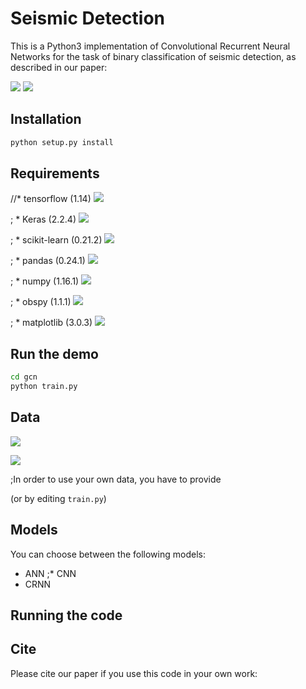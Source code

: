 # Seismic Detection

This is a Python3 implementation of Convolutional Recurrent Neural Networks for the task of binary classification of seismic detection, as described in our paper:

![](https://img.shields.io/badge/license-GPL--3.0-blue)
![](https://img.shields.io/badge/Python-3.7-green)
## Installation

```bash
python setup.py install
```

## Requirements
//* tensorflow (1.14)
[![](https://img.shields.io/badge/tensorflow-1.14-green)](https://www.tensorflow.org/)

; * Keras (2.2.4)
[![](https://img.shields.io/badge/Keras-1.14-green)](https://keras.io/)

; * scikit-learn (0.21.2)
[![](https://img.shields.io/badge/scikit--learn-1.14-green)](https://scikit-learn.org/stable/index.html)

; * pandas (0.24.1)
[![](https://img.shields.io/badge/pandas-0.24.1-green)](https://pandas.pydata.org/pandas-docs/stable/index.html)

; * numpy (1.16.1)
[![](https://img.shields.io/badge/numpy-1.16.1-green)](https://numpy.org/devdocs/index.html)

; * obspy (1.1.1)
[![](https://img.shields.io/badge/obspy-1.1.1-green)](https://docs.obspy.org/)

; * matplotlib (3.0.3)
[![](https://img.shields.io/badge/matplotlib-3.0.3-green)](https://matplotlib.org/3.0.3/index.html)

## Run the demo

```bash
cd gcn
python train.py
```

## Data
[![](https://img.shields.io/badge/downloads-Earthquake-yellow)](http://www.kyoshin.bosai.go.jp/)

![](https://img.shields.io/badge/downloads-Non--Earthquake-yellow)

;In order to use your own data, you have to provide 



(or by editing `train.py`)

## Models

You can choose between the following models: 
* ANN
;* CNN
* CRNN

## Running the code


## Cite

Please cite our paper if you use this code in your own work:

```

```
